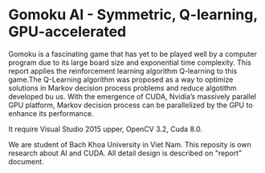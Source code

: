 # Gomoku AI - Symmetric, Q-learning, GPU-accelerated

Gomoku is a fascinating game that has yet to be played well by a computer program due to its large board size and exponential time complexity. This report applies the reinforcement learning algorithm Q-learning to this game.The Q-Learning algorithm was proposed as a way to optimize solutions in Markov decision process problems and reduce algotithm developed bu us. With the emergence of CUDA, Nvidia’s massively parallel GPU platform, Markov decision process can be parallelized by the GPU to enhance its performance.

It require Visual Studio 2015 upper, OpenCV 3.2, Cuda 8.0.

We are student of Bach Khoa University in Viet Nam. This reposity is own research about AI and CUDA. All detail design is described on "report" document.
